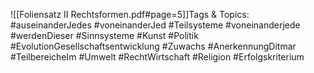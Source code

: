 
![[Foliensatz II Rechtsformen.pdf#page=5]]Tags & Topics:
   #auseinanderJedes
   #voneinanderJed
   #Teilsysteme
   #voneinanderjede
   #werdenDieser
   #Sinnsysteme
   #Kunst
   #Politik
   #EvolutionGesellschaftsentwicklung
   #Zuwachs
   #AnerkennungDitmar
   #TeilbereicheIm
   #Umwelt
   #RechtWirtschaft
   #Religion
   #Erfolgskriterium